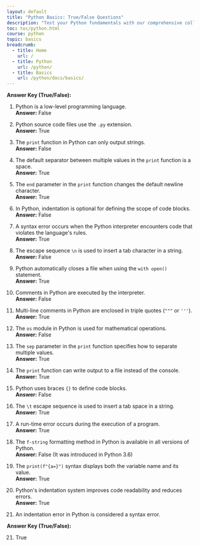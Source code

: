 ```yaml
---
layout: default
title: "Python Basics: True/False Questions"
description: "Test your Python fundamentals with our comprehensive collection of True/False on basic concepts. Perfect for beginners to practice and reinforce their learning."
toc: toc/python.html
course: python
topic: basics
breadcrumb:
  - title: Home
    url: /
  - title: Python
    url: /python/
  - title: Basics
    url: /python/docs/basics/
---
```


**Answer Key (True/False):**

1. Python is a low-level programming language.  
   **Answer:** False  

2. Python source code files use the `.py` extension.  
   **Answer:** True  

3. The `print` function in Python can only output strings.  
   **Answer:** False  

4. The default separator between multiple values in the `print` function is a space.  
   **Answer:** True  

5. The `end` parameter in the `print` function changes the default newline character.  
   **Answer:** True  

6. In Python, indentation is optional for defining the scope of code blocks.  
   **Answer:** False  

7. A syntax error occurs when the Python interpreter encounters code that violates the language's rules.  
   **Answer:** True  

8. The escape sequence `\n` is used to insert a tab character in a string.  
   **Answer:** False  

9. Python automatically closes a file when using the `with open()` statement.  
   **Answer:** True  

10. Comments in Python are executed by the interpreter.  
    **Answer:** False  

11. Multi-line comments in Python are enclosed in triple quotes (`"""` or `'''`).  
    **Answer:** True  

12. The `os` module in Python is used for mathematical operations.  
    **Answer:** False  

13. The `sep` parameter in the `print` function specifies how to separate multiple values.  
    **Answer:** True  

14. The `print` function can write output to a file instead of the console.  
    **Answer:** True  

15. Python uses braces `{}` to define code blocks.  
    **Answer:** False  

16. The `\t` escape sequence is used to insert a tab space in a string.  
    **Answer:** True  

17. A run-time error occurs during the execution of a program.  
    **Answer:** True  

18. The `f-string` formatting method in Python is available in all versions of Python.  
    **Answer:** False (It was introduced in Python 3.6)  

19. The `print(f"{a=}")` syntax displays both the variable name and its value.  
    **Answer:** True  

20. Python's indentation system improves code readability and reduces errors.  
    **Answer:** True  

21. An indentation error in Python is considered a syntax error.

**Answer Key (True/False):**

21. True